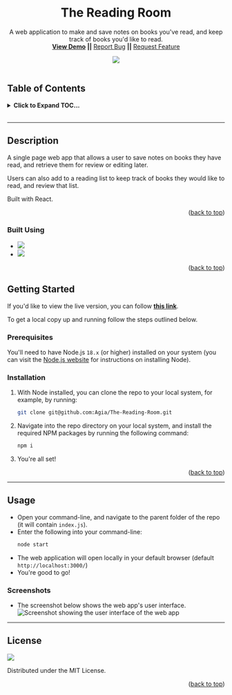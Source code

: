 <div align="center">

<h1 align="center">The Reading Room</h1>

  <p align="center">
    A web application to make and save notes on books you've read, and keep track of books you'd like to read.
    <br />
<a href="https://agia.github.io/The-Reading-Room/"><strong>View Demo</strong></a>
<strong>||</strong>
    <a href="https://github.com/Agia/The-Reading-Room/issues">Report Bug</a>
    <strong>||</strong>
    <a href="https://github.com/Agia/The-Reading-Room/issues">Request Feature</a>
  </p>

  <img src="https://img.shields.io/static/v1?label=LICENSE&message=MIT&color=orange&style=for-the-badge" />
</div>

<br />

## Table of Contents
<details>
  <summary><strong>Click to Expand TOC...</strong></summary>
  <ol>
    <li>
      <a href="#description">Description</a>
      <ul>
        <li><a href="#built-using">Built Using</a></li>
      </ul>
    </li>
    <li>
      <a href="#getting-started">Getting Started</a>
      <ul>
        <li><a href="#prerequisites">Prerequisites</a></li>
        <li><a href="#installation">Installation</a></li>
      </ul>
    </li>
    <li><a href="#usage">Usage</a></li>
    <li><a href="#license">License</a></li>
  </ol>
</details>
<br />
<hr />

## Description

A single page web app that allows a user to save notes on books they have read, and retrieve them for review or editing later.

Users can also add to a reading list to keep track of books they would like to read, and review that list.

Built with React.

<p align="right">(<a href="#readme-top">back to top</a>)</p>

### Built Using

* <img src="https://img.shields.io/badge/node.js-000000?style=for-the-badge&logo=nodedotjs&logoColor=white" />
* <img src="https://img.shields.io/badge/react-blue?style=for-the-badge&logo=react&logoColor=white" />

<p align="right">(<a href="#table-of-contents">back to top</a>)</p>


## Getting Started

If you'd like to view the live version, you can follow [**this link**](https://agia.github.io/The-Reading-Room/).

To get a local copy up and running follow the steps outlined below.

### Prerequisites

You'll need to have Node.js `18.x` (or higher) installed on your system (you can visit the [Node.js website](https://nodejs.org/en/) for instructions on installing Node).


### Installation

1. With Node installed, you can clone the repo to your local system, for example, by running:
    ```sh
    git clone git@github.com:Agia/The-Reading-Room.git
    ```
2. Navigate into the repo directory on your local system, and install the required NPM packages by running the following command:
    ```sh
    npm i
    ```
3. You're all set!

<p align="right">(<a href="#table-of-contents">back to top</a>)</p>

<hr/>

## Usage

- Open your command-line, and navigate to the parent folder of the repo (it will contain `index.js`).
- Enter the following into your command-line:
    ```sh
    node start
    ```
- The web application will open locally in your default browser (default `http://localhost:3000/`)
- You're good to go!

### Screenshots
<!-- TODO: Upload GIF --->
- The screenshot below shows the web app's user interface.
![Screenshot showing the user interface of the web app](./src/assets/img/screenshot.gif)

<hr/>

## License
<img src="https://img.shields.io/static/v1?label=LICENSE&message=MIT&color=orange&style=for-the-badge" />

Distributed under the MIT License.

<p align="right">(<a href="#table-of-contents">back to top</a>)</p>
